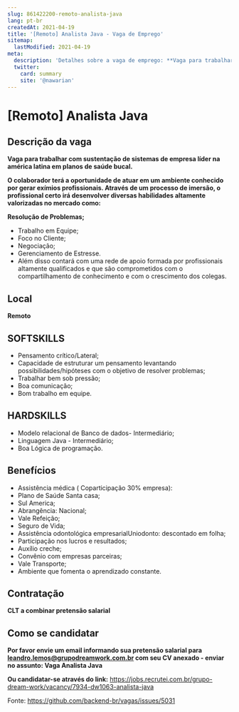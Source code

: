 ```yaml
---
slug: 861422200-remoto-analista-java
lang: pt-br
createdAt: 2021-04-19
title: '[Remoto] Analista Java - Vaga de Emprego'
sitemap:
  lastModified: 2021-04-19
meta:
  description: 'Detalhes sobre a vaga de emprego: **Vaga para trabalhar com sustentação de sistemas de empresa líder na américa latina em planos de saúde bucal.**  **O colaborador terá a oportunidade de atuar em um ambiente conhecido por gerar exímios profissionais. Através de um processo de imersão, o profissional certo irá desenvolver diversas habilidades altamente valorizadas no mercado como:** **Resolução de Problemas;** - Trabalho em Equipe; - Foco no Cliente; - Negociação; - Gerenciamento de Estresse. - Além disso contará com uma rede de apoio formada por profissionais altamente qualificados e que são comprometidos com o compartilhamento de conhecimento e com o crescimento dos colegas.'
  twitter:
    card: summary
    site: '@nawarian'
---
```


# [Remoto] Analista Java

## Descrição da vaga

**Vaga para trabalhar com sustentação de sistemas de empresa líder na américa latina em planos de saúde bucal.** 

**O colaborador terá a oportunidade de atuar em um ambiente conhecido por gerar exímios profissionais. Através de um processo de imersão, o profissional certo irá desenvolver diversas habilidades altamente valorizadas no mercado como:**

**Resolução de Problemas;**

- Trabalho em Equipe;
- Foco no Cliente;
- Negociação;
- Gerenciamento de Estresse.
- Além disso contará com uma rede de apoio formada por profissionais altamente qualificados e que são comprometidos com o compartilhamento de conhecimento e com o crescimento dos colegas.

## Local
**Remoto**

## SOFTSKILLS

- Pensamento crítico/Lateral;
- Capacidade de estruturar um pensamento levantando possibilidades/hipóteses com o objetivo de resolver problemas;
- Trabalhar bem sob pressão;
- Boa comunicação;
- Bom trabalho em equipe.

## HARDSKILLS

- Modelo relacional de Banco de dados- Intermediário;
- Linguagem Java - Intermediário;
- Boa Lógica de programação.

## Benefícios

- Assistência médica ( Coparticipação 30% empresa):
- Plano de Saúde Santa casa;
- Sul America;
- Abrangência: Nacional;
- Vale Refeição;
- Seguro de Vida;
- Assistência odontológica empresarialUniodonto: descontado em folha;
- Participação nos lucros e resultados;
- Auxílio creche;
- Convênio com empresas parceiras;
- Vale Transporte;
- Ambiente que fomenta o aprendizado constante.

## Contratação

**CLT a combinar pretensão salarial**

## Como se candidatar

**Por favor envie um email informando sua pretensão salarial para leandro.lemos@grupodreamwork.com.br com seu CV anexado - enviar no assunto: Vaga Analista Java**

**Ou candidatar-se através do link:** https://jobs.recrutei.com.br/grupo-dream-work/vacancy/7934-dw1063-analista-java

Fonte: https://github.com/backend-br/vagas/issues/5031